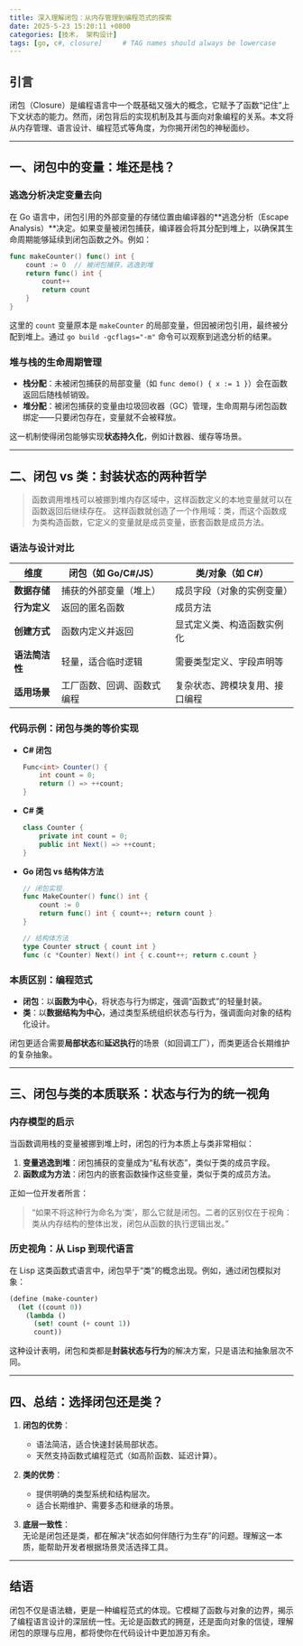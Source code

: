 ```yaml
---
title: 深入理解闭包：从内存管理到编程范式的探索
date: 2025-5-23 15:20:11 +0800
categories: [技术， 架构设计]
tags: [go, c#, closure]     # TAG names should always be lowercase
---
```


## 引言  
闭包（Closure）是编程语言中一个既基础又强大的概念，它赋予了函数“记住”上下文状态的能力。然而，闭包背后的实现机制及其与面向对象编程的关系。本文将从内存管理、语言设计、编程范式等角度，为你揭开闭包的神秘面纱。

---

## 一、闭包中的变量：堆还是栈？

### 逃逸分析决定变量去向  
在 Go 语言中，闭包引用的外部变量的存储位置由编译器的**逃逸分析（Escape Analysis）**决定。如果变量被闭包捕获，编译器会将其分配到堆上，以确保其生命周期能够延续到闭包函数之外。例如：  
```go
func makeCounter() func() int {
    count := 0  // 被闭包捕获，逃逸到堆
    return func() int {
        count++
        return count
    }
}
```
这里的 `count` 变量原本是 `makeCounter` 的局部变量，但因被闭包引用，最终被分配到堆上。通过 `go build -gcflags="-m"` 命令可以观察到逃逸分析的结果。

### 堆与栈的生命周期管理  
- **栈分配**：未被闭包捕获的局部变量（如 `func demo() { x := 1 }`）会在函数返回后随栈帧销毁。  
- **堆分配**：被闭包捕获的变量由垃圾回收器（GC）管理，生命周期与闭包函数绑定——只要闭包存在，变量就不会被释放。  

这一机制使得闭包能够实现**状态持久化**，例如计数器、缓存等场景。

---

## 二、闭包 vs 类：封装状态的两种哲学

> 函数调用堆栈可以被挪到堆内存区域中，这样函数定义的本地变量就可以在函数返回后继续存在。 这样函数就创造了一个作用域：类，而这个函数成为类构造函数，它定义的变量就是成员变量，嵌套函数是成员方法。

### 语法与设计对比  

| 维度                | 闭包（如 Go/C#/JS）              | 类/对象（如 C#）                 |
|---------------------|----------------------------------|----------------------------------|
| **数据存储**        | 捕获的外部变量（堆上）           | 成员字段（对象的实例变量）        |
| **行为定义**        | 返回的匿名函数                   | 成员方法                          |
| **创建方式**        | 函数内定义并返回                 | 显式定义类、构造函数实例化        |
| **语法简洁性**      | 轻量，适合临时逻辑               | 需要类型定义、字段声明等          |
| **适用场景**        | 工厂函数、回调、函数式编程        | 复杂状态、跨模块复用、接口编程     |

### 代码示例：闭包与类的等价实现  
- **C# 闭包**  
  ```csharp
  Func<int> Counter() {
      int count = 0;
      return () => ++count;
  }
  ```
- **C# 类**  
  ```csharp
  class Counter {
      private int count = 0;
      public int Next() => ++count;
  }
  ```
- **Go 闭包 vs 结构体方法**  
  ```go
  // 闭包实现
  func MakeCounter() func() int {
      count := 0
      return func() int { count++; return count }
  }

  // 结构体方法
  type Counter struct { count int }
  func (c *Counter) Next() int { c.count++; return c.count }
  ```

### 本质区别：编程范式  
- **闭包**：以**函数为中心**，将状态与行为绑定，强调“函数式”的轻量封装。  
- **类**：以**数据结构为中心**，通过类型系统组织状态与行为，强调面向对象的结构化设计。  

闭包更适合需要**局部状态**和**延迟执行**的场景（如回调工厂），而类更适合长期维护的复杂抽象。

---

## 三、闭包与类的本质联系：状态与行为的统一视角

### 内存模型的启示  
当函数调用栈的变量被挪到堆上时，闭包的行为本质上与类非常相似：  
1. **变量逃逸到堆**：闭包捕获的变量成为“私有状态”，类似于类的成员字段。  
2. **函数成为方法**：闭包内的嵌套函数操作这些变量，类似于类的成员方法。  

正如一位开发者所言：  
> “如果不将这种行为命名为‘类’，那么它就是闭包。二者的区别仅在于视角：类从内存结构的整体出发，闭包从函数的执行逻辑出发。”

### 历史视角：从 Lisp 到现代语言  
在 Lisp 这类函数式语言中，闭包早于“类”的概念出现。例如，通过闭包模拟对象：  
```scheme
(define (make-counter)
  (let ((count 0))
    (lambda ()
      (set! count (+ count 1))
      count))
```
这种设计表明，闭包和类都是**封装状态与行为**的解决方案，只是语法和抽象层次不同。

---

## 四、总结：选择闭包还是类？

1. **闭包的优势**：  
   - 语法简洁，适合快速封装局部状态。  
   - 天然支持函数式编程范式（如高阶函数、延迟计算）。  

2. **类的优势**：  
   - 提供明确的类型系统和结构层次。  
   - 适合长期维护、需要多态和继承的场景。  

3. **底层一致性**：  
   无论是闭包还是类，都在解决“状态如何伴随行为生存”的问题。理解这一本质，能帮助开发者根据场景灵活选择工具。

--- 

## 结语  
闭包不仅是语法糖，更是一种编程范式的体现。它模糊了函数与对象的边界，揭示了编程语言设计的深层统一性。无论是函数式的拥趸，还是面向对象的信徒，理解闭包的原理与应用，都将使你在代码设计中更加游刃有余。